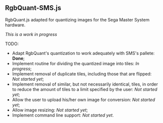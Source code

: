 RgbQuant-SMS.js
-----------
RgbQuant.js adapted for quantizing images for the Sega Master System hardware.

*This is a work in progress*

TODO:
- Adapt RgbQuant's quantization to work adequately with SMS's pallete: **Done**;
- Implement routine for dividing the quantized image into tiles: *In progress*;
- Implement removal of duplicate tiles, including those that are flipped: *Not started yet*;
- Implement removal of similar, but not necessarily identical, tiles, in order to reduce the amount of tiles to a limit specified by the user: *Not started yet*;
- Allow the user to upload his/her own image for conversion: *Not started yet*;
- Allow image resizing: *Not started yet*;
- Implement command line support: *Not started yet*.
